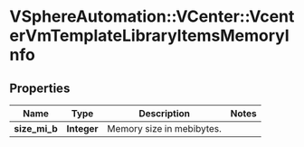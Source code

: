 # VSphereAutomation::VCenter::VcenterVmTemplateLibraryItemsMemoryInfo

## Properties
Name | Type | Description | Notes
------------ | ------------- | ------------- | -------------
**size_mi_b** | **Integer** | Memory size in mebibytes. | 


